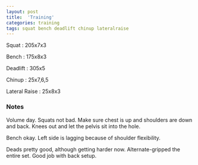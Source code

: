 ```yaml
---
layout: post
title:  'Training'
categories: training
tags: squat bench deadlift chinup lateralraise
---
```


Squat       :   205x7x3

Bench       :   175x8x3

Deadlift    :   305x5

Chinup      :   25x7,6,5

Lateral Raise   :   25x8x3

### Notes

Volume day. Squats not bad. Make sure chest is up and shoulders are down and back. Knees
out and let the pelvis sit into the hole.

Bench okay. Left side is lagging because of shoulder flexibility.

Deads pretty good, although getting harder now. Alternate-gripped the entire set. Good
job with back setup.
